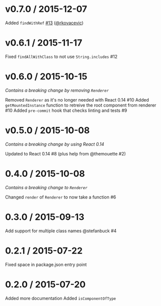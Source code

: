 
v0.7.0 / 2015-12-07
==================

Added `findWithRef` [#13](https://github.com/sheepsteak/react-shallow-testutils/pull/13) ([@rkovacevic](https://github.com/rkovacevic))

v0.6.1 / 2015-11-17
==================

Fixed `findAllWithClass` to not use `String.includes` #12

v0.6.0 / 2015-10-15
===================

*Contains a breaking change by removing `Renderer`*

Removed `Renderer` as it's no longer needed with React 0.14 #10
Added `getMountedInstance` function to retreive the root component from renderer #10
Added `pre-commit` hook that checks linting and tests #9

v0.5.0 / 2015-10-08
===================

*Contains a breaking change by using React 0.14*

Updated to React 0.14 #8 (plus help from @themouette #2)

0.4.0 / 2015-10-08
==================

*Contains a breaking change to `Renderer`*

Changed `render` of `Renderer` to now take a function #6

0.3.0 / 2015-09-13
==================

Add support for multiple class names @stefanbuck #4

0.2.1 / 2015-07-22
==================

Fixed space in package.json entry point

0.2.0 / 2015-07-20
==================

Added more documentation
Added `isComponentOfType`
